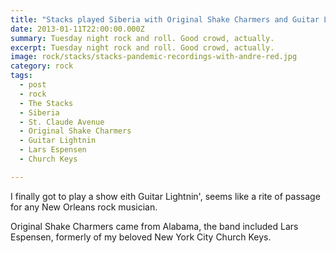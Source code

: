 ```yaml
---
title: "Stacks played Siberia with Original Shake Charmers and Guitar Lightnin'."
date: 2013-01-11T22:00:00.000Z
summary: Tuesday night rock and roll. Good crowd, actually.
excerpt: Tuesday night rock and roll. Good crowd, actually.
image: rock/stacks/stacks-pandemic-recordings-with-andre-red.jpg
category: rock
tags:
  - post 
  - rock
  - The Stacks
  - Siberia
  - St. Claude Avenue
  - Original Shake Charmers
  - Guitar Lightnin
  - Lars Espensen
  - Church Keys

---
```


I finally got to play a show eith Guitar Lightnin', seems like a rite of passage for any New Orleans rock musician.

Original Shake Charmers came from Alabama, the band included Lars Espensen, formerly of my beloved New York City Church Keys.
